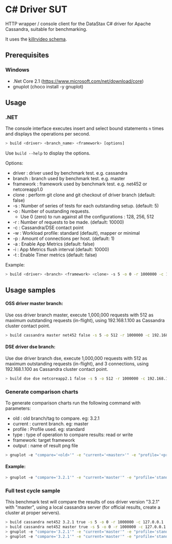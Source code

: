 # C# Driver SUT

HTTP wrapper / console client for the DataStax C# driver for Apache Cassandra, suitable for benchmarking.

It uses the [killrvideo schema](https://github.com/pmcfadin/cassandra-videodb-sample-schema/blob/master/videodb-schema.cql).

## Prerequisites

### Windows

- .Net Core 2.1 (https://www.microsoft.com/net/download/core)
- gnuplot (choco install -y gnuplot)

## Usage

### .NET

The console interface executes insert and select bound statements `n` times and displays the operations per second.

```bash
> build <driver> <branch_name> <framework> [options]
```

Use `build --help` to display the options.

Options:

* driver : driver used by benchmark test. e.g. cassandra
* branch : branch used by benchmark test. e.g. master
* framework : framework used by benchmark test. e.g. net452 or netcoreapp1.0
* clone : perform git clone and git checkout of driver branch (default: false)
* -s : Number of series of tests for each outstanding setup. (default: 5)
* -o : Number of oustanding requests. 
    * Use 0 (zero) to run against all the configurations : 128, 256, 512
* -r : Number of requests to be made. (default: 10000)
* -c : Cassandra/DSE contact point
* -w : Workload profile: standard (default), mapper or minimal
* -p : Amount of connections per host. (default: 1)
* -a : Enable App Metrics (default: false)
* -i : App Metrics flush interval (default: 10000)
* -t : Enable Timer metrics (default: false)

Example:

```bash
> build <driver> <branch> <framework> <clone> -s 5 -o 0 -r 1000000 -c 192.168.1.100 -w standard -p 1
```

## Usage samples

#### OSS driver master branch:

Use oss driver branch master, execute 1,000,000 requests with 512 as maximum outstanding requests (in-flight), using 192.168.1.100 as Cassandra cluster contact point.

```bash
> build cassandra master net452 false -s 5 -o 512 -r 1000000 -c 192.168.1.100
```

#### DSE driver dse branch:

Use dse driver branch dse, execute 1,000,000 requests with 512 as maximum outstanding requests (in-flight), and 3 connections, using 192.168.1.100 as Cassandra cluster contact point.

```bash
> build dse dse netcoreapp2.1 false -s 5 -o 512 -r 1000000 -c 192.168.1.100 -p 3
```

### Generate comparison charts

To generate comparison charts run the following command with parameters:

* old : old branch/tag to compare. eg: 3.2.1
* current : current branch. eg: master
* profile : Profile used. eg: standard
* type : type of operation to compare results: read or write
* framework: target framework
* output : name of result png file

```bash
> gnuplot -e "compare='<old>'" -e "current='<master>'" -e "profile='<profile>'" -e "type='<type>'" -e "framework='<framework>'" -e "outputfile='<output>'" compare.gnuplot
```

#### Example:

```bash
> gnuplot -e "compare='3.2.1'" -e "current='master'" -e "profile='standard'" -e "type='read'" -e "framework='<framework>'" -e "outputfile='read.png'" compare.gnuplot
```

### Full test cycle sample

This benchmark test will compare the results of oss driver version "3.2.1" with "master", using a local cassandra server (for official results, create a cluster at proper servers).

```bash
> build cassandra net452 3.2.1 true -s 5 -o 0 -r 1000000 -c 127.0.0.1
> build cassandra net452 master true -s 5 -o 0 -r 1000000 -c 127.0.0.1
> gnuplot -e "compare='3.2.1'" -e "current='master'" -e "profile='standard'" -e "type='read'" -e "framework='net452'" -e "outputfile='read.png'" compare.gnuplot
> gnuplot -e "compare='3.2.1'" -e "current='master'" -e "profile='standard'" -e "type='write'" -e "framework='net452'" -e "outputfile='write.png'" compare.gnuplot
```
